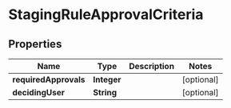 

# StagingRuleApprovalCriteria


## Properties

| Name | Type | Description | Notes |
|------------ | ------------- | ------------- | -------------|
|**requiredApprovals** | **Integer** |  |  [optional] |
|**decidingUser** | **String** |  |  [optional] |



